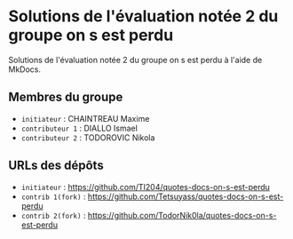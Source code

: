 # Solutions de l'évaluation notée 2 du groupe on s est perdu

Solutions de l'évaluation notée 2 du groupe on s est perdu à l'aide de MkDocs.

## Membres du groupe

- `initiateur` : CHAINTREAU Maxime
- `contributeur 1` : DIALLO Ismael
- `contributeur 2` : TODOROVIC Nikola

## URLs des dépôts

- `initiateur` : https://github.com/TI204/quotes-docs-on-s-est-perdu
- `contrib 1(fork)` : https://github.com/Tetsuyass/quotes-docs-on-s-est-perdu
- `contrib 2(fork)` : https://github.com/TodorNik0la/quotes-docs-on-s-est-perdu
